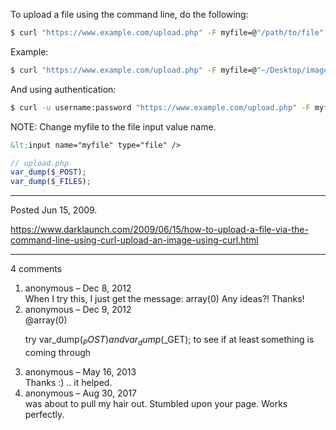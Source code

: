 To upload a file using the command line, do the following:

```bash
$ curl "https://www.example.com/upload.php" -F myfile=@"/path/to/file"
```

Example:

```bash
$ curl "https://www.example.com/upload.php" -F myfile=@"~/Desktop/image.png"
```

And using authentication:

```bash
$ curl -u username:password "https://www.example.com/upload.php" -F myfile=@"~/Desktop/image.png"
```

NOTE:
Change myfile to the file input value name.
```html
&lt;input name="myfile" type="file" />
```

```php
// upload.php
var_dump($_POST);
var_dump($_FILES);
```

---

Posted Jun 15, 2009.

https://www.darklaunch.com/2009/06/15/how-to-upload-a-file-via-the-command-line-using-curl-upload-an-image-using-curl.html

---

4 comments

<ol>
    <li>
        <div>
            anonymous &ndash; Dec 8, 2012
            <div>
When I try this, I just get the message:   array(0)
Any ideas?!  Thanks!
            </div>
        </div>
    </li>
    <li>
        <div>
            anonymous &ndash; Dec 9, 2012
            <div>
@array(0)

try var_dump($_POST) and var_dump($_GET); to see if at least something is coming through
            </div>
        </div>
    </li>
    <li>
        <div>
            anonymous &ndash; May 16, 2013
            <div>
Thanks :) .. it helped.
            </div>
        </div>
    </li>
    <li>
        <div>
            anonymous &ndash; Aug 30, 2017
            <div>
was about to pull my hair out. Stumbled upon your page. Works perfectly.
            </div>
        </div>
    </li>
</ol>
